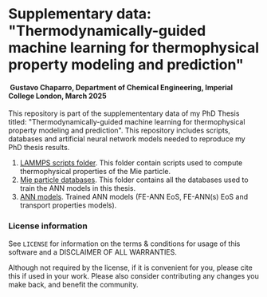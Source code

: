 # Supplementary data: "Thermodynamically-guided machine learning for thermophysical property modeling and prediction"
####  Gustavo Chaparro, Department of Chemical Engineering, Imperial College London, March 2025 

This repository is part of the supplemententary data of my PhD Thesis titled: "Thermodynamically-guided machine learning for thermophysical property modeling and prediction". This repository includes scripts, databases and artificial neural network models needed to reproduce my PhD thesis results.

1. [LAMMPS scripts folder](./1_lammps_scripts/). This folder contain scripts used to compute thermophysical properties of the Mie particle.
1. [Mie particle databases](./2_databases/). This folder contains all the databases used to train the ANN models in this thesis.
1. [ANN models](./3_ann_models/). Trained ANN models (FE-ANN EoS, FE-ANN(s) EoS and transport properties models).

### License information

See ``LICENSE`` for information on the terms & conditions for usage of this software and a DISCLAIMER OF ALL WARRANTIES.

Although not required by the license, if it is convenient for you, please cite this if used in your work. Please also consider contributing any changes you make back, and benefit the community.
